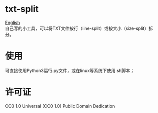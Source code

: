 # txt-split
[English](https://github.com/xing-yv/txt-split/blob/main/English.md)  
自己写的小工具，可以将TXT文件按行（line-split）或按大小（size-split）拆分。
# 使用
可直接使用Python3运行.py文件，或在linux等系统下使用.sh脚本；
# 许可证
CC0 1.0 Universal (CC0 1.0) Public Domain Dedication
